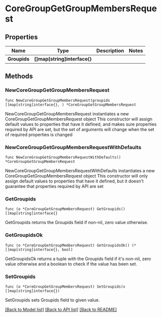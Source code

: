 # CoreGroupGetGroupMembersRequest

## Properties

Name | Type | Description | Notes
------------ | ------------- | ------------- | -------------
**Groupids** | **[]map[string]interface{}** |  | 

## Methods

### NewCoreGroupGetGroupMembersRequest

`func NewCoreGroupGetGroupMembersRequest(groupids []map[string]interface{}, ) *CoreGroupGetGroupMembersRequest`

NewCoreGroupGetGroupMembersRequest instantiates a new CoreGroupGetGroupMembersRequest object
This constructor will assign default values to properties that have it defined,
and makes sure properties required by API are set, but the set of arguments
will change when the set of required properties is changed

### NewCoreGroupGetGroupMembersRequestWithDefaults

`func NewCoreGroupGetGroupMembersRequestWithDefaults() *CoreGroupGetGroupMembersRequest`

NewCoreGroupGetGroupMembersRequestWithDefaults instantiates a new CoreGroupGetGroupMembersRequest object
This constructor will only assign default values to properties that have it defined,
but it doesn't guarantee that properties required by API are set

### GetGroupids

`func (o *CoreGroupGetGroupMembersRequest) GetGroupids() []map[string]interface{}`

GetGroupids returns the Groupids field if non-nil, zero value otherwise.

### GetGroupidsOk

`func (o *CoreGroupGetGroupMembersRequest) GetGroupidsOk() (*[]map[string]interface{}, bool)`

GetGroupidsOk returns a tuple with the Groupids field if it's non-nil, zero value otherwise
and a boolean to check if the value has been set.

### SetGroupids

`func (o *CoreGroupGetGroupMembersRequest) SetGroupids(v []map[string]interface{})`

SetGroupids sets Groupids field to given value.



[[Back to Model list]](../README.md#documentation-for-models) [[Back to API list]](../README.md#documentation-for-api-endpoints) [[Back to README]](../README.md)


